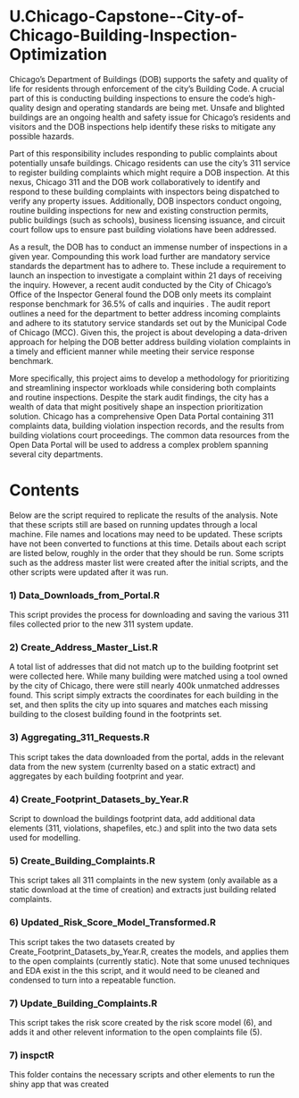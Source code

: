 # U.Chicago-Capstone--City-of-Chicago-Building-Inspection-Optimization

Chicago’s Department of Buildings (DOB) supports the safety and quality of life for residents through enforcement of the city’s Building Code. A crucial part of this is conducting building inspections to ensure the code’s high-quality design and operating standards are being met. Unsafe and blighted buildings are an ongoing health and safety issue for Chicago’s residents and visitors and the DOB inspections help identify these risks to mitigate any possible hazards.

Part of this responsibility includes responding to public complaints about potentially unsafe buildings. Chicago residents can use the city’s 311 service to register building complaints which might require a DOB inspection. At this nexus, Chicago 311 and the DOB work collaboratively to identify and respond to these building complaints with inspectors being dispatched to verify any property issues. Additionally, DOB inspectors conduct ongoing, routine building inspections for new and existing construction permits, public buildings (such as schools), business licensing issuance, and circuit court follow ups to ensure past building violations have been addressed.

As a result, the DOB has to conduct an immense number of inspections in a given year. Compounding this work load further are mandatory service standards the department has to adhere to. These include a requirement to launch an inspection to investigate a complaint within 21 days of receiving the inquiry. However, a recent audit conducted by the City of Chicago’s Office of the Inspector General found the DOB only meets its complaint response benchmark for 36.5% of calls and inquiries . The audit report outlines a need for the department to better address incoming complaints and adhere to its statutory service standards set out by the Municipal Code of Chicago (MCC). Given this, the project is about developing a data-driven approach for helping the DOB better address building violation complaints in a timely and efficient manner while meeting their service response benchmark.

More specifically, this project aims to develop a methodology for prioritizing and streamlining inspector workloads while considering both complaints and routine inspections. Despite the stark audit findings, the city has a wealth of data that might positively shape an inspection prioritization solution. Chicago has a comprehensive Open Data Portal containing 311 complaints data, building violation inspection records, and the results from building violations court proceedings. The common data resources from the Open Data Portal will be used to address a complex problem spanning several city departments.

# Contents
Below are the script required to replicate the results of the analysis. Note that these scripts still are based on running updates through a local machine. File names and locations may need to be updated. These scripts have not been converted to functions at this time. Details about each script are listed below, roughly in the order that they should be run. Some scripts such as the address master list were created after the initial scripts, and the other scripts were updated after it was run.

### 1) Data_Downloads_from_Portal.R
This script provides the process for downloading and saving the various 311 files collected prior to the new 311 system update.

### 2) Create_Address_Master_List.R
A total list of addresses that did not match up to the building footprint set were collected here. While many building were matched using a tool owned by the city of Chicago, there were still nearly 400k unmatched addresses found. This script simply extracts the coordinates for each building in the set, and then splits the city up into squares and matches each missing building to the closest building found in the footprints set.

### 3) Aggregating_311_Requests.R
This script takes the data downloaded from the portal, adds in the relevant data from the new system (currenlty based on a static extract) and aggregates by each building footprint and year.

### 4) Create_Footprint_Datasets_by_Year.R
Script to download the buildings footprint data, add additional data elements (311, violations, shapefiles, etc.) and split into the two data sets used for modelling.

### 5) Create_Building_Complaints.R
This script takes all 311 complaints in the new system (only available as a static download at the time of creation) and extracts just building related complaints.

### 6) Updated_Risk_Score_Model_Transformed.R
This script takes the two datasets created by Create_Footprint_Datasets_by_Year.R, creates the models, and applies them to the open complaints (currently static). Note that some unused techniques and EDA exist in the this script, and it would need to be cleaned and condensed to turn into a repeatable function.

### 7) Update_Building_Complaints.R
This script takes the risk score created by the risk score model (6), and adds it and other relevent information to the open complaints file (5).

### 7) inspctR
This folder contains the necessary scripts and other elements to run the shiny app that was created
